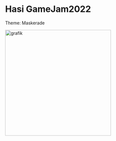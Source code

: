 # Hasi GameJam2022

Theme: Maskerade

<img width="341" alt="grafik" src="https://user-images.githubusercontent.com/20173981/198884660-6ef6d4f0-9052-4ff0-9881-ebd116040835.png">
